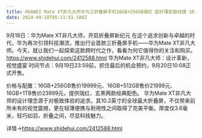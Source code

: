```yaml
---
title: HUAWEI Mate XT非凡大师华为三折叠屏手机16GB+256GB瑞红 超纤薄岩脉纹理 10.2英寸超形态三折叠大屏
date: 2024-09-18T05:11:51.588Z
---
```


9月18日：华为Mate XT非凡大师，开启折叠屏新纪元
在这个追求创新与卓越的时代，华为再次引领科技潮流，推出行业首款三折叠屏手机——华为Mate XT非凡大师。今天，就让我们一起探索这款跨时代之作，看看为何它值得你的关注和购买。
https://www.shidehui.com/2412588.html
华为Mate XT非凡大师：设计革新，视觉盛宴
时间节点：9月19日23:59前，抓住最后的机会预约，9月20日10:08正式开售。

价格与配置：16GB+256GB售价19999元、16GB+512GB售价21999元、16GB+1TB售价23999元，提供瑞红、玄黑两款经典配色。 华为Mate XT非凡大师的设计理念源于对极致体验的追求。其10.2英寸的全球最大折叠屏，不仅带来前所未有的视觉震撼，更在轻薄便携与耐用性之间取得了完美平衡。厚度仅3.6毫米，轻巧如羽，折叠之间，尽显科技魅力。

详情→https://www.shidehui.com/2412588.html